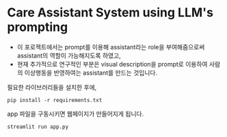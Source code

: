 # Care Assistant System using LLM's prompting

- 이 포로젝트에서는 prompt를 이용해 assistant라는 role을 부여해줌으로써 assistant의 역할이 가능해지도록 하였고,
- 현재 추가적으로 연구적인 부분은 visual description을 prompt로 이용하여 사람의 이상행동을 반영하여는 assistant를 만드는 것입니다.

  

필요한 라이브러리들을 설치한 후에,
 ```
pip install -r requirements.txt
```

app 파일을 구동시키면 웹페이지가 만들어지게 됩니다.
 ```
streamlit run app.py
```
